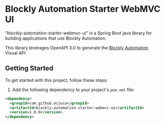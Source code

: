 # Blockly Automation Starter WebMVC UI

"blockly-automation-starter-webmvc-ui" is a Spring Boot java library for building applications that use Blockly Automation.

This library leverages OpenAPI 3.0 to generate the [Blockly Automation](https://github.com/ignatandrei/BlocklyAutomation) Visual API

## Getting Started

To get started with this project, follow these steps:

1. Add the following dependency to your project's `pom.xml` file:

```xml
<dependency>
  <groupId>com.github.eciuca</groupId>
  <artifactId>blockly-automation-starter-webmvc-ui</artifactId>
  <version>1.0.0</version>
</dependency>
